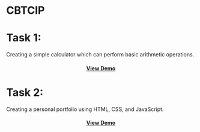 # CBTCIP

# Task 1: 
Creating a simple calculator which can perform basic arithmetic operations.

<div align='center'>
<h4> <a href="https://sd-smpcalc.netlify.app/")>View Demo</a>
</div>

# Task 2:
Creating a personal portfolio using HTML, CSS, and JavaScript.

<div align='center'>
<h4> <a href="https://portupdt.netlify.app/">View Demo</a>
</div>
